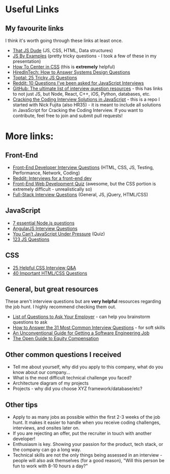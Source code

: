 # Useful Links

## My favourite links

I think it's worth going through these links at least once.

* [That JS Dude](http://www.thatjsdude.com/interview/) (JS, CSS, HTML, Data structures)
* [JS By Examples](https://github.com/bmkmanoj/js-by-examples/tree/master/examples) (pretty tricky questions - I took a few of these in my presentation)
* [How To Center in CSS](http://howtocenterincss.com/) (this is **extremely** helpful)
* [HiredInTech: How to Answer Systems Design Questions](http://www.hiredintech.com/system-design)
* [Toptal: 25 Tricky JS Questions](http://www.toptal.com/javascript/interview-questions)
* [Reddit: 10 Questions I’ve been asked for JavaScript Interviews](https://www.reddit.com/r/javascript/comments/3rb88w/ten_questions_ive_been_asked_most_more_than_once/?utm_source=javascriptweekly&utm_medium=email)
* [GitHub: The ultimate list of interview question resources](https://github.com/MaximAbramchuck/awesome-interviews) - this has links to not just JS, but Node, React, C++, iOS, Python, databases, etc.
* [Cracking the Coding Interview Solutions in JavaScript](https://github.com/ECMAScript9000/javascript-cracking-the-code) - this is a repo I started with Nick Fujita (also HR35) - it is meant to include all solutions in JavaScript for Cracking the Coding Interview. If you want to contribute, feel free to join and submit pull requests!

# More links:

## Front-End

* [Front-End Developer Interview Questions](https://github.com/h5bp/Front-end-Developer-Interview-Questions) (HTML, CSS, JS, Testing, Performance, Network, Coding)
* [Reddit: Interviews for a front-end dev](https://www.reddit.com/r/webdev/comments/3f7q3q/been_interviewing_with_a_lot_of_tech_startups_as/)
* [Front-End Web Development Quiz](http://davidshariff.com/quiz/) (awesome, but the CSS portion is extremely difficult - unrealistically so)
* [Full-Stack Interview Questions](https://github.com/ratracegrad/Full-Stack-Interview-Questions) (General, JS, jQuery, HTML/CSS)

## JavaScript

* [7 essential Node.js questions](http://www.toptal.com/nodejs/interview-questions)
* [AngularJS Interview Questions](https://github.com/AndreyUtka/angularjs-interview-questions)
* [You Can’t JavaScript Under Pressure](http://games.usvsth3m.com/javascript-under-pressure/) (Quiz)
* [123 JS Questions](https://github.com/nishant8BITS/123-Essential-JavaScript-Interview-Question)

## CSS

* [25 Helpful CSS Interview Q&A](http://www.skilledup.com/articles/25-css-interview-questions-answers)
* [40 Important HTML/CSS Questions](http://www.codeproject.com/Articles/702051/important-HTML-Interview-questions-with-answe)

## General, but great resources

These aren't interview questions but are **very helpful** resources regarding the job hunt. I highly recommend checking them out.

* [List of Questions to Ask Your Employer](https://github.com/ChiperSoft/InterviewThis) - can help you brainstorm questions to ask
* [How to Answer the 31 Most Common Interview Questions](https://www.themuse.com/advice/how-to-answer-the-31-most-common-interview-questions) - for soft skills
* [An Unconventional Guide for Getting a Software Engineering Job](http://www.juliahgrace.com/blog/2015/4/9/an-unconventional-guide-for-getting-a-software-engineering-job)
* [The Open Guide to Equity Compensation](https://github.com/jlevy/og-equity-compensation)


## Other common questions I received

- Tell me about yourself, why did you apply to this company, what do you know about our company...
- What is the most difficult technical challenge you faced?
- Architecture diagram of my projects
- Projects - why did you choose XYZ framework/database/etc?

## Other tips

- Apply to as many jobs as possible within the first 2-3 weeks of the job hunt. It makes it easier to handle when you receive coding challenges, interviews, and onsites later on.
- If you are rejecting an offer, put the recruiter in touch with another developer!
- Enthusiasm is key. Showing your passion for the product, tech stack, or the company can go a long way.
- Technical skills are not the only things being assessed in an interview - people will also ask themselves (for a good reason), "Will this person be fun to work with 8-10 hours a day?"

